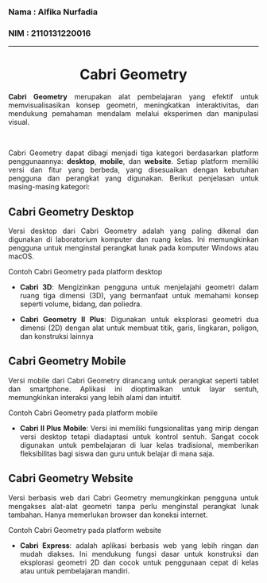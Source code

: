 ### Nama    : Alfika Nurfadia
### NIM     : 2110131220016
---
<h1 align="center">Cabri Geometry</h1>
<p align="justify"><b>Cabri Geometry</b> merupakan alat pembelajaran yang efektif untuk memvisualisasikan konsep geometri, meningkatkan interaktivitas, dan mendukung pemahaman mendalam melalui eksperimen dan manipulasi visual.</p>
<br>
<p align="justify">Cabri Geometry dapat dibagi menjadi tiga kategori berdasarkan platform penggunaannya: <b>desktop</b>, <b>mobile</b>, dan <b>website</b>. Setiap platform memiliki versi dan fitur yang berbeda, yang disesuaikan dengan kebutuhan pengguna dan perangkat yang digunakan. Berikut penjelasan untuk masing-masing kategori:</p>

## Cabri Geometry Desktop
<p align="justify">Versi desktop dari Cabri Geometry adalah yang paling dikenal dan digunakan di laboratorium komputer dan ruang kelas. Ini memungkinkan pengguna untuk menginstal perangkat lunak pada komputer Windows atau macOS.</p>

<p align="justify">Contoh Cabri Geometry pada platform desktop</p>

<ul>
<li><p align="justify"><b>Cabri 3D</b>: Mengizinkan pengguna untuk menjelajahi geometri dalam ruang tiga dimensi (3D), yang bermanfaat untuk memahami konsep seperti volume, bidang, dan poliedra.</p></li>
<li><p align="justify"><b>Cabri Geometry II Plus</b>: Digunakan untuk eksplorasi geometri dua dimensi (2D) dengan alat untuk membuat titik, garis, lingkaran, poligon, dan konstruksi lainnya</p></li>
</ul>

## Cabri Geometry Mobile
<p align="justify">Versi mobile dari Cabri Geometry dirancang untuk perangkat seperti tablet dan smartphone. Aplikasi ini dioptimalkan untuk layar sentuh, memungkinkan interaksi yang lebih alami dan intuitif.</p>

<p align="justify">Contoh Cabri Geometry pada platform mobile</p>

<ul>
<li><p align="justify"><b>Cabri II Plus Mobile</b>: Versi ini memiliki fungsionalitas yang mirip dengan versi desktop tetapi diadaptasi untuk kontrol sentuh. Sangat cocok digunakan untuk pembelajaran di luar kelas tradisional, memberikan fleksibilitas bagi siswa dan guru untuk belajar di mana saja.</p></li>
</ul>


## Cabri Geometry Website
<p align="justify">Versi berbasis web dari Cabri Geometry memungkinkan pengguna untuk mengakses alat-alat geometri tanpa perlu menginstal perangkat lunak tambahan. Hanya memerlukan browser dan koneksi internet.</p>

<p align="justify">Contoh Cabri Geometry pada platform website</p>

<ul>
<li><p align="justify"><b>Cabri Express</b>: adalah aplikasi berbasis web yang lebih ringan dan mudah diakses. Ini mendukung fungsi dasar untuk konstruksi dan eksplorasi geometri 2D dan cocok untuk penggunaan cepat di kelas atau untuk pembelajaran mandiri.</p></li>
</ul>
<p align="justify"></p>
<p align="justify"></p>
